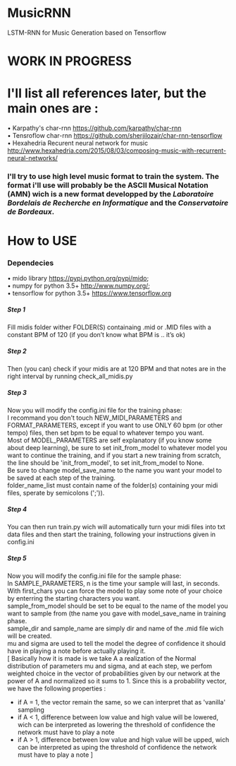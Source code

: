 # MusicRNN
LSTM-RNN for Music Generation based on Tensorflow

# WORK IN PROGRESS

# I'll list all references later, but the main ones are :
• Karpathy's char-rnn https://github.com/karpathy/char-rnn  
• Tensroflow char-rnn https://github.com/sherjilozair/char-rnn-tensorflow  
• Hexahedria Recurent neural network for music http://www.hexahedria.com/2015/08/03/composing-music-with-recurrent-neural-networks/  

### I'll try to use high level music format to train the system.  The format i'll use will probably be the ASCII Musical Notation (AMN) wich is a new format developped by the _Laboratoire Bordelais de Recherche en Informatique_ and the _Conservatoire de Bordeaux_.  

# How to USE

### Dependecies

• mido library https://pypi.python.org/pypi/mido;  
• numpy for python 3.5+ http://www.numpy.org/;  
• tensorflow for python 3.5+ https://www.tensorflow.org  

##### Step 1
Fill midis folder wither FOLDER(S) containaing .mid or .MID files with a constant BPM of 120 (if you don’t know what BPM is .. it’s ok)

##### Step 2
Then (you can) check if your midis are at 120 BPM and that notes are in the right interval by running check_all_midis.py

##### Step 3
Now you will modify the config.ini file for the training phase:  
I recommand you don't touch NEW\_MIDI\_PARAMETERS and FORMAT\_PARAMETERS, except if you want to use ONLY 60 bpm (or other tempo) files, then set bpm to be equal to whatever tempo you want.  
Most of MODEL\_PARAMETERS are self explanatory (if you know some about deep learning), be sure to set init\_from\_model to whatever model you want to continue the training, and if you start a new training from scratch, the line should be 'init\_from\_model', to set init\_from\_model to None.  
Be sure to change model\_save\_name to the name you want your model to be saved at each step of the training.   
folder\_name\_list must contain name of the folder(s) containing your midi files, sperate by semicolons (';')).  

##### Step 4
You can then run train.py wich will automatically turn your midi files into txt data files and then start the training, following your instructions given in config.ini

##### Step 5
Now you will modify the config.ini file for the sample phase:  
In SAMPLE\_PARAMETERS, n is the time your sample will last, in seconds.  
With first\_chars you can force the model to play some note of your choice by enterring the starting characters you want.  
sample\_from\_model should be set to be equal to the name of the model you want to sample from (the name you gave with model\_save\_name in training phase.  
sample\_dir and sample\_name are simply dir and name of the .mid file wich will be created.  
mu and sigma are used to tell the model the degree of confidence it should have in playing a note before actually playing it.  
[  Basically how it is made is we take A a realization of the Normal distribution of parameters mu and sigma, and at each step, we perfom weighted choice in the vector of probabilities given by our network at the power of A and normalized so it sums to 1. Since this is a probability vector, we have the following properties :   
  -  if A = 1, the vector remain the same, so we can interpret that as 'vanilla' sampling  
  -  if A < 1, difference between low value and high value will be lowered, wich can be interpreted as lowering the threshold of confidence the network must have to play a note  
  -  if A > 1, difference between low value and high value will be upped, wich can be interpreted as uping the threshold of confidence the network must have to play a note  ] 
